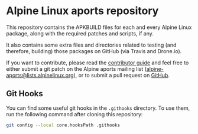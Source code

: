 Alpine Linux aports repository
==============================

This repository contains the APKBUILD files for each and every
Alpine Linux package, along with the required patches and scripts,
if any.

It also contains some extra files and directories related to testing
(and therefore, building) those packages on GitHub (via Travis and Drone.io).

If you want to contribute, please read the
[contributor guide](https://wiki.alpinelinux.org/wiki/Alpine_Linux:Contribute)
and feel free to either submit a git patch on the Alpine aports
mailing list (<alpine-aports@lists.alpinelinux.org>), or to submit a
pull request on [GitHub](https://github.com/alpinelinux/aports).


Git Hooks
---------

You can find some useful git hooks in the `.githooks` directory.
To use them, run the following command after cloning this repository:

```sh
git config --local core.hooksPath .githooks
```
